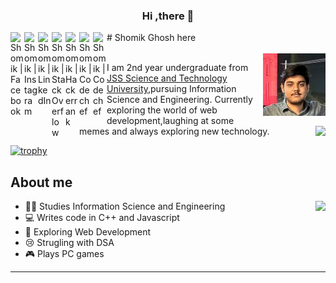 <h3 align='center'> Hi ,there 👋</h1># Shomik Ghosh here

<a href="https://www.facebook.com/shomik.ghosh.31/">
  <img align="left" alt="Shomik | Facebook" width="22px" src="https://cdn.jsdelivr.net/npm/simple-icons@v3/icons/facebook.svg" />
</a>
<a href="https://www.instagram.com/_mikeosh_1/">
  <img align="left" alt="Shomik | Instagram" width="22px" src="https://cdn.jsdelivr.net/npm/simple-icons@v3/icons/instagram.svg" />
</a>
<a href="https://www.linkedin.com/in/shomik-ghosh-01016a190/">
  <img align="left" alt="Shomik | LinkedIn" width="22px" src="https://cdn.jsdelivr.net/npm/simple-icons@v3/icons/linkedin.svg" />
</a>
<a href="https://stackoverflow.com/users/13756775/shomik-ghosh">
  <img align="left" alt="Shomik | StackOverflow" width="22px" src="https://cdn.jsdelivr.net/npm/simple-icons@v3/icons/stackoverflow.svg" />
</a>
<a href="https://www.hackerrank.com/shomikghosh2020">
  <img align="left" alt="Shomik | Hackerrank" width="22px"  src="https://cdn.jsdelivr.net/npm/simple-icons@v3/icons/hackerrank.svg"/>
</a>
<a href="https://www.codechef.com/users/mikosh"></a>
  <img align="left" alt="Shomik | Codechef" width="22px" src="https://cdn.jsdelivr.net/npm/simple-icons@v3/icons/codechef.svg" />
</a>
<a href="mailto:shomikghosh2020@gmail.com">
  <img align="left" alt="Shomik | Codechef" width="22px" src="https://cdn.jsdelivr.net/npm/simple-icons@3.13.0/icons/gmail.svg" />
</a>



<br>
<br>

<img align="right" alt="Shomik | Avatar" width="100px" border-radius="50%" src="./Avatar.jpg" />


I am 2nd year undergraduate from <a href="https://jssstuniv.in/">JSS Science and Technology University</a>,pursuing Information Science and Engineering. Currently exploring the world of web development,laughing at some memes and always exploring new technology.
<img align="right" src="https://github-readme-stats.vercel.app/api/top-langs/?username=Shomikghosh&layout=compact&theme=dark" />

[![trophy](https://github-profile-trophy.vercel.app/?username=Shomikghosh&theme=onedark)](https://github.com/ryo-ma/github-profile-trophy)

## About me
<!-- <img align="right" src="https://github-readme-stats.vercel.app/api?username=Shomikrk2k&show_icons=true"> -->
<img align="right" src="https://github-readme-stats.vercel.app/api?username=Shomikghosh&count_private=true&show_icons=true&theme=dark">


* :man_student: Studies Information Science and Engineering
* :computer: Writes code in C++ and Javascript
* :open_book: Exploring Web Development
* :cry: Strugling with DSA
* :video_game: Plays PC games

<hr>
<!--
[![GitHub Streak](https://github-readme-streak-stats.herokuapp.com/?user=Shomikrk2k&theme=dark)](https://github.com/DenverCoder1/github-readme-streak-stats)
-->

<!-- <img src="https://cr-skills-chart-widget.azurewebsites.net/api/api?username=Shomikrk2k&bg=331a00&skills=C,C%2B%2B,Python,Javascript,Jupyter%20Notebook,EJS,Java,HTML"> -->


<!-- <img align="left" src="https://github-readme-stats.vercel.app/api/wakatime?username=Shomikrk2k&layout=compact&theme=onedark">
<img align="right" src="https://github-readme-stats.vercel.app/api/top-langs/?username=Shomikrk2k&theme=onedark"> -->

<!-- ![Profile views](https://gpvc.arturio.dev/Shomikrk2k) -->

<!-- ![Shomik's github stats](https://github-readme-stats.vercel.app/api?username=Shomikrk2k&show_icons=true) -->

<!--
**Shomikrk2k/Shomikrk2k** is a ✨ _special_ ✨ repository because its `README.md` (this file) appears on your GitHub profile.

Here are some ideas to get you started:

- 🔭 I’m currently working on ...
- 🌱 I’m currently learning ...
- 👯 I’m looking to collaborate on ...
- 🤔 I’m looking for help with ...
- 💬 Ask me about ...
- 📫 How to reach me: ...
- 😄 Pronouns: ...
- ⚡ Fun fact: ...
-->